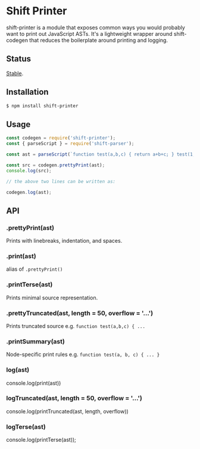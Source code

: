 # Shift Printer

shift-printer is a module that exposes common ways you would probably want to print out JavaScript ASTs. It's a lightweight wrapper around shift-codegen that reduces the boilerplate around printing and logging.

## Status

[Stable](http://nodejs.org/api/documentation.html#documentation_stability_index).

## Installation

```sh
$ npm install shift-printer
```

## Usage

```js
const codegen = require('shift-printer');
const { parseScript } = require('shift-parser');

const ast = parseScript(`function test(a,b,c) { return a+b+c; } test(1,2,3)`);

const src = codegen.prettyPrint(ast);
console.log(src);

// the above two lines can be written as:

codegen.log(ast);
```

## API

### .prettyPrint(ast)

Prints with linebreaks, indentation, and spaces.

### .print(ast)

alias of `.prettyPrint()`

### .printTerse(ast)

Prints minimal source representation.

### .prettyTruncated(ast, length = 50, overflow = '...')

Prints truncated source e.g. `function test(a,b,c) { ...`

### .printSummary(ast)

Node-specific print rules e.g. `function test(a, b, c) { ... }`

### log(ast)

console.log(print(ast))

### logTruncated(ast, length = 50, overflow = '...')

console.log(printTruncated(ast, length, overflow))

### logTerse(ast)

console.log(printTerse(ast));